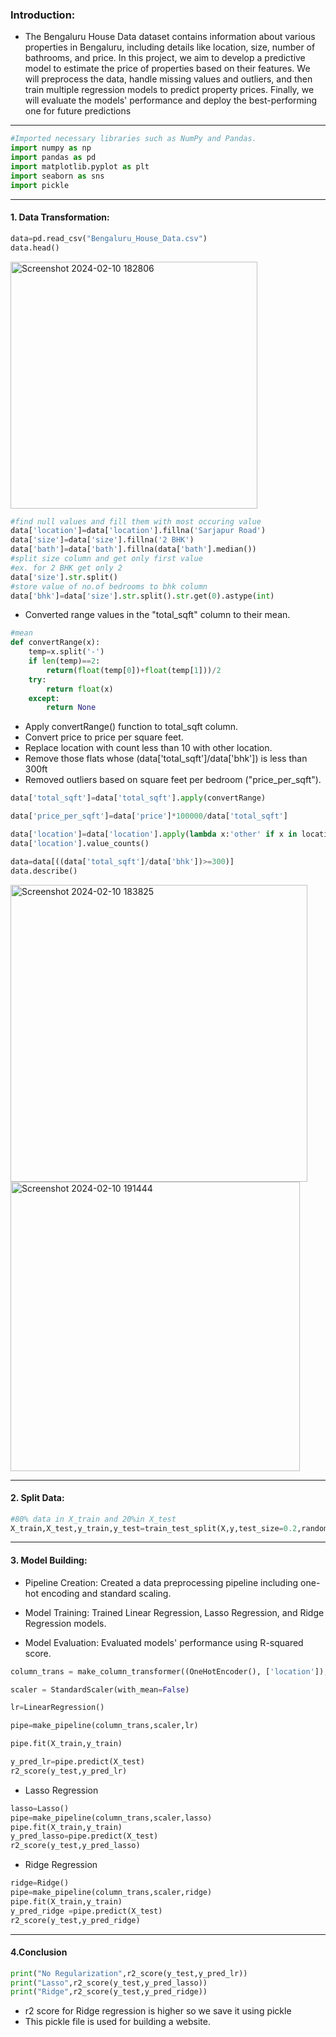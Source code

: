 ### Introduction:
 
- The Bengaluru House Data dataset contains information about various properties in Bengaluru, including details like location, size, number of bathrooms, and price. In this project, we aim to develop a predictive model to estimate the price of properties based on their features. We will preprocess the data, handle missing values and outliers, and then train multiple regression models to predict property prices. Finally, we will evaluate the models' performance and deploy the best-performing one for future predictions
---

```python
#Imported necessary libraries such as NumPy and Pandas.
import numpy as np
import pandas as pd
import matplotlib.pyplot as plt
import seaborn as sns
import pickle
```
---
#### 1. Data Transformation:
```python
data=pd.read_csv("Bengaluru_House_Data.csv")
data.head()
```
<img width="395" alt="Screenshot 2024-02-10 182806" src="https://github.com/Pratiksha022002/HousePricePredictor/assets/99002937/6532dd85-1028-48c5-a9aa-6804b7cab73a">


```python
#find null values and fill them with most occuring value
data['location']=data['location'].fillna('Sarjapur Road')
data['size']=data['size'].fillna('2 BHK')
data['bath']=data['bath'].fillna(data['bath'].median())
#split size column and get only first value
#ex. for 2 BHK get only 2
data['size'].str.split()
#store value of no.of bedrooms to bhk column
data['bhk']=data['size'].str.split().str.get(0).astype(int)
```

- Converted range values in the "total_sqft" column to their mean.
```python
#mean
def convertRange(x):
    temp=x.split('-')
    if len(temp)==2:
        return(float(temp[0])+float(temp[1]))/2
    try:
        return float(x)
    except:
        return None
```

- Apply convertRange() function to total_sqft column.
- Convert price to price per square feet.
- Replace location with count less than 10 with other location.
- Remove those flats whose (data['total_sqft']/data['bhk']) is less than 300ft
- Removed outliers based on square feet per bedroom ("price_per_sqft").
```python
data['total_sqft']=data['total_sqft'].apply(convertRange)

data['price_per_sqft']=data['price']*100000/data['total_sqft']

data['location']=data['location'].apply(lambda x:'other' if x in location_count_less_10 else x)
data['location'].value_counts()

data=data[((data['total_sqft']/data['bhk'])>=300)]
data.describe()
```
<img width="475" alt="Screenshot 2024-02-10 183825" src="https://github.com/Pratiksha022002/HousePricePredictor/assets/99002937/591a5ac3-8468-4e0a-8784-4a6f72475531">
<img width="463" alt="Screenshot 2024-02-10 191444" src="https://github.com/Pratiksha022002/HousePricePredictor/assets/99002937/4a4ea2c1-6773-4546-ac3d-5c8f563d7ba7">

---
#### 2. Split Data:
```python
#80% data in X_train and 20%in X_test
X_train,X_test,y_train,y_test=train_test_split(X,y,test_size=0.2,random_state=0)
```
---
#### 3. Model Building:

* Pipeline Creation:
Created a data preprocessing pipeline including one-hot encoding and standard scaling.

* Model Training:
Trained Linear Regression, Lasso Regression, and Ridge Regression models.

* Model Evaluation:
Evaluated models' performance using R-squared score.
```python
column_trans = make_column_transformer((OneHotEncoder(), ['location']), remainder='passthrough')

scaler = StandardScaler(with_mean=False)

lr=LinearRegression()

pipe=make_pipeline(column_trans,scaler,lr)

pipe.fit(X_train,y_train)
```

```python
y_pred_lr=pipe.predict(X_test)
r2_score(y_test,y_pred_lr)
```
- Lasso Regression
```python
lasso=Lasso()
pipe=make_pipeline(column_trans,scaler,lasso)
pipe.fit(X_train,y_train)
y_pred_lasso=pipe.predict(X_test)
r2_score(y_test,y_pred_lasso)
```
- Ridge Regression
```python
ridge=Ridge()
pipe=make_pipeline(column_trans,scaler,ridge)
pipe.fit(X_train,y_train)
y_pred_ridge =pipe.predict(X_test)
r2_score(y_test,y_pred_ridge)
```
----
#### 4.Conclusion
```python
print("No Regularization",r2_score(y_test,y_pred_lr))
print("Lasso",r2_score(y_test,y_pred_lasso))
print("Ridge",r2_score(y_test,y_pred_ridge))
```
- r2 score for Ridge regression is higher so we save it using pickle
- This pickle file is used for building a website.
